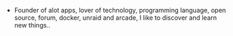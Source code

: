 - Founder of alot apps, lover of technology, programming language, open source, forum, docker, unraid and arcade, I like to discover and learn new things..
  <br>






































































































































































































































































































































